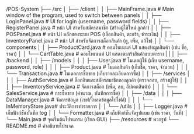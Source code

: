 /POS-System
├── /src
│   ├── /client
│   │   ├── MainFrame.java         # Main window of the program, used to switch between panels
│   │   ├── LoginPanel.java        # UI for login (username, password fields)
│   │   ├── RegisterPanel.java     # หน้า UI สำหรับสมัครสมาชิก (สร้างผู้ใช้ใหม่ ลูกค้า)
│   │   ├── POSPanel.java          # หน้า UI หลักของระบบ POS (เลือกสินค้า, ตะกร้า, ชำระเงิน)
│   │   ├── InventoryPanel.java    # หน้า UI สำหรับจัดการสต็อกสินค้า (ดู, เพิ่ม, แก้ไข)
│   │   └── components
│   │       ├── ProductCard.java   # คอมโพเนนต์ UI แสดงข้อมูลสินค้า (เช่น ชื่อ, ราคา)
│   │       └── CartTable.java     # คอมโพเนนต์ UI แสดงตะกร้าสินค้าแบบตาราง
|   |
│   ├── /backend
│   │   ├── /models
│   │   │   ├── User.java         # โมเดลผู้ใช้ (เก็บ username, password, role)
│   │   │   ├── Product.java      # โมเดลสินค้า (เก็บชื่อ, ราคา, จำนวน)
│   │   │   └── Transaction.java  # โมเดลการซื้อขาย (เก็บรายละเอียดการซื้อ)
│   │   ├── /services
│   │   │   ├── AuthService.java  # ล็อกอินและสมัครสมาชิกของลูกค้า (ตรวจสอบ, สร้างผู้ใช้)
│   │   │   ├── InventoryService.java # จัดการสต็อก (เพิ่ม, ลบ, อัปเดตสินค้า)
│   │   │   └── SalesService.java    # การซื้อขาย (คำนวณ, บันทึกการซื้อ)
│   │   ├── /data
│   │   │   ├── DataManager.java  # จัดการข้อมูล (เซฟ/โหลดข้อมูลไปไฟล์)
│   │   │   └── InMemoryStore.java# ประวัติการทำรายการ
│   │   └── /utils
│   │       ├── Logger.java       # เก็บฟังก์ชันบันทึก log
│   │       └── Formatter.java    # เก็บฟังก์ชันจัดรูปแบบ (เช่น ราคา, วันที่)
│   └── Main.java                  # จุดเริ่มต้นโปรแกรม (เรียก GUI)
├── /resources                     # พวกรูป
└── README.md                      # คำอธิบายโปรเจค